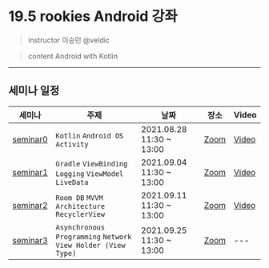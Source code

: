 # 19.5 rookies Android 강좌

> instructor 이승민 @veldic

> content Android with Kotlin

---

## 세미나 일정

| 세미나 | 주제 | 날짜 | 장소 | Video |
| --- | --- | --- | --- | --- |
| [seminar0](seminar_0) | `Kotlin` `Android OS` `Activity` | 2021.08.28  11:30 ~ 13:00 | [Zoom](https://snu-ac-kr.zoom.us/j/9990095624) | [Video](https://youtu.be/orCngfd8_20) |
| [seminar1](seminar_1) | `Gradle` `ViewBinding` `Logging` `ViewModel` `LiveData` | 2021.09.04  11:30 ~ 13:00 | [Zoom](https://snu-ac-kr.zoom.us/j/9990095624) | [Video](https://youtu.be/ExkERcY1FyM) |
| [seminar2](seminar_2) | `Room DB` `MVVM Architecture` `RecyclerView` | 2021.09.11  11:30 ~ 13:00 | [Zoom](https://snu-ac-kr.zoom.us/j/9990095624) | [Video](https://youtu.be/Qg6Y2dfL7_k) |
| [seminar3](seminar_3) | `Asynchronous Programming` `Network` `View Holder (View Type)` | 2021.09.25  11:30 ~ 13:00 | [Zoom](https://snu-ac-kr.zoom.us/j/9990095624) | --- |
